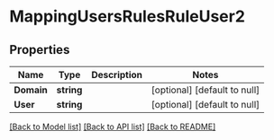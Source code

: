 # MappingUsersRulesRuleUser2

## Properties
Name | Type | Description | Notes
------------ | ------------- | ------------- | -------------
**Domain** | **string** |  | [optional] [default to null]
**User** | **string** |  | [optional] [default to null]

[[Back to Model list]](../README.md#documentation-for-models) [[Back to API list]](../README.md#documentation-for-api-endpoints) [[Back to README]](../README.md)


